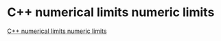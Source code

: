 # C++ numerical limits numeric limits
[C++ numerical limits numeric limits](https://aiwithcloud.com/2022/09/15/c_numerical_limits_numeric_limits/)